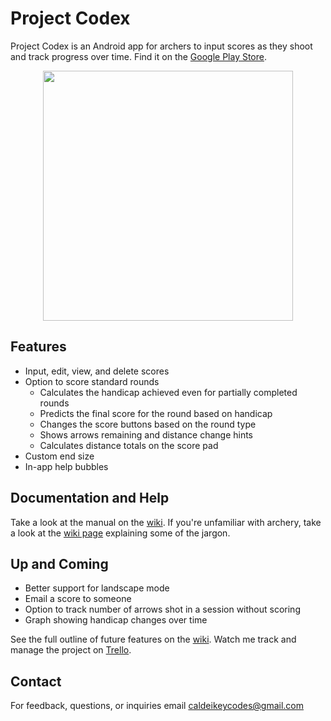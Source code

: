 # Project Codex
Project Codex is an Android app for archers to input scores as they shoot and track progress over time.
Find it on the [Google Play Store](https://play.google.com/store/apps/details?id=eywa.projectcodex "Project Codex Google Play Store listing").
<p align="center">
    <img src="Images/21.9_v1.2.2/ReadMeClip.gif" height="400"/>
</p>

## Features
- Input, edit, view, and delete scores
- Option to score standard rounds
    - Calculates the handicap achieved even for partially completed rounds
    - Predicts the final score for the round based on handicap
    - Changes the score buttons based on the round type
    - Shows arrows remaining and distance change hints
    - Calculates distance totals on the score pad
- Custom end size
- In-app help bubbles

## Documentation and Help
Take a look at the manual on the [wiki](https://github.com/EwasWorld/ProjectCodex/wiki/1.2-Manual "Project Codex wiki - manual").
If you're unfamiliar with archery, take a look at the [wiki page](https://github.com/EwasWorld/ProjectCodex/wiki/1.3-Jargon "Project Codex wiki - jargon") explaining some of the jargon.

## Up and Coming
- Better support for landscape mode
- Email a score to someone
- Option to track number of arrows shot in a session without scoring
- Graph showing handicap changes over time 

See the full outline of future features on the [wiki](https://github.com/EwasWorld/ProjectCodex/wiki/1.4-Roadmap "Project Codex wiki - Roadmap").
Watch me track and manage the project on [Trello](https://trello.com/b/NpihuidC/project-codex "Project Codex Trello").

## Contact
For feedback, questions, or inquiries email caldeikeycodes@gmail.com
